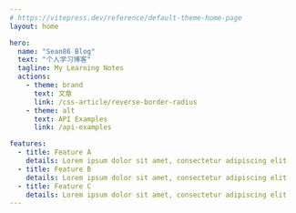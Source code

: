 ```yaml
---
# https://vitepress.dev/reference/default-theme-home-page
layout: home

hero:
  name: "Sean86 Blog"
  text: "个人学习博客"
  tagline: My Learning Notes
  actions:
    - theme: brand
      text: 文章
      link: /css-article/reverse-border-radius
    - theme: alt
      text: API Examples
      link: /api-examples

features:
  - title: Feature A
    details: Lorem ipsum dolor sit amet, consectetur adipiscing elit
  - title: Feature B
    details: Lorem ipsum dolor sit amet, consectetur adipiscing elit
  - title: Feature C
    details: Lorem ipsum dolor sit amet, consectetur adipiscing elit
---
```


